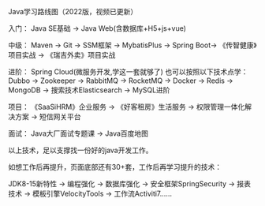 Java学习路线图（2022版，视频已更新） 


入门： Java SE基础 → Java Web(含数据库+H5+js+vue)

中级： Maven → Git → SSM框架 → MybatisPlus → Spring Boot→ 《传智健康》项目实战 → 《瑞吉外卖》项目实战

进阶： Spring Cloud(微服务开发,学这一套就够了) 也可以按照以下技术点学： 
Dubbo → Zookeeper → RabbitMQ → RocketMQ → Docker → Redis → MongoDB → 搜索技术Elasticsearch → MySQL进阶

项目： 《SaaSiHRM》企业服务 → 《好客租房》生活服务 → 权限管理一体化解决方案 → 短信网关平台

面试： Java大厂面试专题课 → Java百度地图


以上技术，足以支撑找一份好的java开发工作。

如想工作后再提升，页面底部还有30+套，工作后再学习提升的技术：

JDK8-15新特性 → 编程强化 → 数据库强化 → 安全框架SpringSecurity → 报表技术 → 模板引擎VelocityTools → 工作流Activiti7……